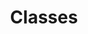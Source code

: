 ---
title: Classes
position: 4
faqs:
  - question: How many classes will be in the game?
    answer: They are aiming for between 20-30 at launch.
  - question: Can you customize them or is it going to be a 'Hero Collector'?
    answer: It won't be a Hero Collector. You'll get to pick the race, class and have the usual character customization options in an MMORPG.
  - question: What classes have been announced so far? 
    answer: <a href="https://youtu.be/DGCN_cetK0A?si=6RbAnFLRDfbRIdBk" target="_blank">Dreamblade</a> as well as a <a href="https://www.youtube.com/live/xk-aGg8PnJk?si=U9OOKKC9wJwQI3rB" target="_blank">livestream</a> going a bit more in depth.
  - question: What roles will classes have?
    answer: Currently they have talked about having the holy trinity of Tank, Healer & DPS. However they are open to playing around with other ideas and roles for classes.
---